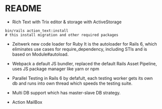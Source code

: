 # README

* Rich Text with Trix editor & storage with ActiveStorage
```
bin/rails action_text:install
# this install migration and other required packages
```
* Zeitwerk new code loader for Ruby
It is the autoloader for Rails 6, which eliminates use cases for require_dependency, including STIs and is based on Module#autoload.

* Webpack a default JS bundler, replaced the default Rails Asset Pipeline, uses JS package manager like yarn or npm

* Parallel Testing in Rails 6 by defafult, each testing worker gets its own db and runs into own thread which speeds the testing suite.

* Multi DB support which has master-slave DB strategy.

* Action MailBox